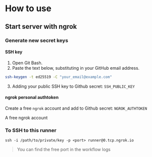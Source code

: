 # How to use

## Start server with ngrok

### Generate new secret keys

#### SSH key

1. Open Git Bash.
2. Paste the text below, substituting in your GitHub email address.

```sh
ssh-keygen -t ed25519 -C "your_email@example.com"
```

3. Adding your public SSH key to Github secret: `SSH_PUBLIC_KEY`

#### ngrok personal authtoken

Create a free `ngrok` account and add to Github secret: `NGROK_AUTHTOKEN`

A free ngrok account

### To SSH to this runner

`ssh -i /path/to/private/key -p <port> runner@0.tcp.ngrok.io`

> You can find the free port in the workflow logs

